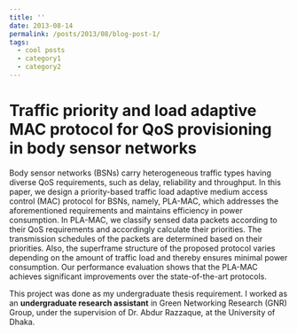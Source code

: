 ```yaml
---
title: ''
date: 2013-08-14
permalink: /posts/2013/08/blog-post-1/
tags:
  - cool posts
  - category1
  - category2
---
```


Traffic priority and load adaptive MAC protocol for QoS provisioning in body sensor networks
=====
Body sensor networks (BSNs) carry heterogeneous traffic types having diverse QoS requirements, such as delay, reliability and throughput. In this paper, we design a priority-based traffic load adaptive medium access control (MAC) protocol for BSNs, namely, PLA-MAC, which addresses the aforementioned requirements and maintains efficiency in power consumption. In PLA-MAC, we classify sensed data packets according to their QoS requirements and accordingly calculate their priorities. The transmission schedules of the packets are determined based on their priorities. Also, the superframe structure of the proposed protocol varies depending on the amount of traffic load and thereby ensures minimal power consumption. Our performance evaluation shows that the PLA-MAC achieves significant improvements over the state-of-the-art protocols.

This project was done as my undergraduate thesis requirement. I worked as an **undergraduate research assistant** in Green Networking Research (GNR) Group, under the supervision of Dr. Abdur Razzaque, at the University of Dhaka. 